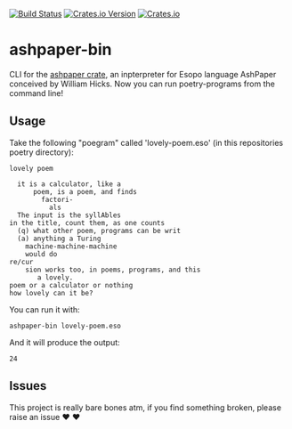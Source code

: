 [![Build Status](https://travis-ci.org/shnewto/ashpaper.svg?branch=master)](https://travis-ci.org/shnewto/ashpaper)
[![Crates.io Version](https://img.shields.io/crates/v/ashpaper-bin.svg)](https://crates.io/crates/ashpaper-bin)
[![Crates.io](https://img.shields.io/crates/d/ashpaper-bin.svg)](https://crates.io/crates/ashpaper-bin)

# ashpaper-bin
CLI for the [ashpaper crate](https://crates.io/crates/ashpaper), an inpterpreter for Esopo language AshPaper conceived by William Hicks. Now you can run poetry-programs from the command line!

## Usage

Take the following "poegram" called 'lovely-poem.eso' (in this repositories poetry directory):
```
lovely poem

  it is a calculator, like a
      poem, is a poem, and finds
        factori-
          als
  The input is the syllAbles
in the title, count them, as one counts
  (q) what other poem, programs can be writ
  (a) anything a Turing
    machine-machine-machine
    would do
re/cur
    sion works too, in poems, programs, and this
       a lovely.
poem or a calculator or nothing
how lovely can it be?
```

You can run it with:
```
ashpaper-bin lovely-poem.eso
```

And it will produce the output:
```
24
```

## Issues
This project is really bare bones atm, if you find something broken, please raise an issue :heart: :heart:

